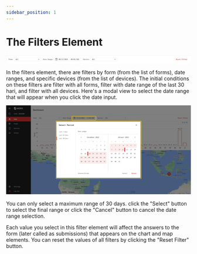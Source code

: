 ```yaml
---
sidebar_position: 1
---
```


# The Filters Element

![](/img/screenshots/website-application-usage/home-page/the-filters-element/the-filters-element-1.png)

In the filters element, there are filters by form (from the list of forms), date ranges, and specific devices (from the list of devices). The initial conditions on these filters are filter with all forms, filter with date range of the last 30 hari, and filter with all devices. Here's a modal view to select the date range that will appear when you click the date input.

![](/img/screenshots/website-application-usage/home-page/the-filters-element/the-filters-element-2.png)

You can only select a maximum range of 30 days. click the "Select" button to select the final range or click the "Cancel" button to cancel the date range selection.

Each value you select in this filter element will affect the answers to the form (later called as submissions) that appears on the chart and map elements. You can reset the values of all filters by clicking the "Reset Filter" button.